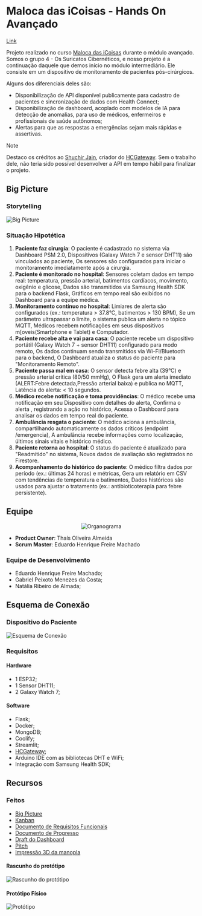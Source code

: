 # Maloca das iCoisas - Hands On Avançado

[Link](https://github.com/gabiel98/gabiel98-maloca-das-icoisas-avancado)

Projeto realizado no curso [Maloca das iCoisas](https://github.com/Maloca-iCoisas) durante o módulo avançado. Somos o grupo 4 - Os Suricatos Cibernéticos, e nosso projeto é a continuação daquele que demos início no módulo intermediário. Ele consiste em um dispositivo de monitoramento de pacientes pós-cirúrgicos.

Alguns dos diferenciais deles são:

- Disponibilização de API disponível publicamente para cadastro de pacientes e sincronização de dados com Health Connect;
- Disponibilização de dashboard, acoplado com modelos de IA para detecção de anomalias, para uso de médicos, enfermeiros e profissionais de saúde autônomos;
- Alertas para que as respostas a emergências sejam mais rápidas e assertivas.

> [!NOTE]
> Destaco os créditos ao [Shuchir Jain](https://shuchir.dev/), criador do [HCGateway](https://github.com/ShuchirJ/HCGateway). Sem o trabalho dele, não teria sido possível desenvolver a API em tempo hábil para finalizar o projeto.

## Big Picture

### Storytelling

![Big Picture](./big_picturebg.png)

### Situação Hipotética
1. **Paciente faz cirurgia**: O paciente é cadastrado no sistema via Dashboard PSM 2.0, Dispositivos (Galaxy Watch 7 e sensor DHT11) são vinculados ao paciente, Os sensores são configurados para iniciar o monitoramento imediatamente após a cirurgia.  
2. **Paciente é monitorado no hospital**: Sensores coletam dados em tempo real: temperatura, pressão arterial, batimentos cardíacos, movimento, oxigênio e glicose, Dados são transmitidos via Samsung Health SDK para o backend Flask, Gráficos em tempo real são exibidos no Dashboard para a equipe médica.  
3. **Monitoramento contínuo no hospital**: Limiares de alerta são configurados (ex.: temperatura > 37.8°C, batimentos > 130 BPM), Se um parâmetro ultrapassar o limite, o sistema publica um alerta no tópico MQTT, Médicos recebem notificações em seus dispositivos m[oveis(Smartphone e Tablet) e Computador.  
4. **Paciente recebe alta e vai para casa**: O paciente recebe um dispositivo portátil (Galaxy Watch 7 + sensor DHT11) configurado para modo remoto, Os dados continuam sendo transmitidos via Wi-Fi/Bluetooth para o backend, O Dashboard atualiza o status do paciente para "Monitoramento Remoto".  
5. **Paciente passa mal em casa**: O sensor detecta febre alta (39°C) e pressão arterial crítica (80/50 mmHg), O Flask gera um alerta imediato (ALERT:Febre detectada,Pressão arterial baixa) e publica no MQTT, Latência do alerta: < 10 segundos.
6. **Médico recebe notificação e toma providências**: O médico recebe uma notificação em seu Dispositivo com detalhes do alerta, Confirma o alerta , registrando a ação no histórico, Acessa o Dashboard para analisar os dados em tempo real do paciente.  
7. **Ambulância resgata o paciente**: O médico aciona a ambulância, compartilhando automaticamente os dados críticos (endpoint /emergencia), A ambulância recebe informações como localização, últimos sinais vitais e histórico médico.
8. **Paciente retorna ao hospital**: O status do paciente é atualizado para "Readmitido" no sistema, Novos dados de avaliação são registrados no Firestore.  
9. **Acompanhamento do histórico do paciente**: O médico filtra dados por período (ex.: últimas 24 horas) e métricas, Gera um relatório em CSV com tendências de temperatura e batimentos, Dados históricos são usados para ajustar o tratamento (ex.: antibioticoterapia para febre persistente).

 
## Equipe 

<div align="center">

![Organograma](./organograma.svg)

</div>

- **Product Owner**: Thaís Oliveira Almeida
- **Scrum Master**: Eduardo Henrique Freire Machado

### Equipe de Desenvolvimento 

- Eduardo Henrique Freire Machado;
- Gabriel Peixoto Menezes da Costa;
- Natália Ribeiro de Almada;

## Esquema de Conexão

### Dispositivo do Paciente
![Esquema de Conexão](./simulacao_paciente.png) 

### Requisitos

#### Hardware

- 1 ESP32;
- 1 Sensor DHT11;
- 2 Galaxy Watch 7;

#### Software

- Flask;
- Docker;
- MongoDB;
- Coolify;
- Streamlit;
- [HCGateway](https://github.com/ShuchirJ/HCGateway);
- Arduino IDE com as bibliotecas DHT e WiFi;
- Integração com Samsung Health SDK;

## Recursos

### Feitos 
- [Big Picture](https://www.canva.com/design/DAGX9015E_Y/igNJWoiv6dB_DmXLwmla8g/edit?utm_content=DAGX9015E_Y&utm_campaign=designshare&utm_medium=link2&utm_source=sharebutton)
- [Kanban](https://trello.com/invite/b/67f9814a70391e1f77704678/ATTI7b5a3cc73e9dc276db2bb33731acf766C5B92480/hands-on-maloca-avancado)
- [Documento de Requisitos Funcionais](https://docs.google.com/document/d/139STMAsBITp9Wc13MITmVtwTrKqo48Z1CFOeEzPEa9E/edit?usp=sharing)
- [Documento de Progresso](https://docs.google.com/document/d/1bgMEeEQhJlnWOdWcRUyse7d14oNcHCMup1lYqwKh_Mo/edit?usp=sharing)
- [Draft do Dashboard](https://docs.google.com/document/d/1C2ehc7o-pFcvJAB2sn8F75oxu_O5OohuYzn4Uq6_mu0/edit?usp=sharing)
- [Pitch](https://www.canva.com/design/DAGlHtj_Dbw/z7gQhzEXTac-saG-JPqG7Q/edit?utm_content=DAGlHtj_Dbw&utm_campaign=designshare&utm_medium=link2&utm_source=sharebutton)
- [Impressão 3D da manopla](https://www.tinkercad.com/things/jRywDCm9EJq-copy-of-manopla-pos-cirurgica-suricates-?sharecode=0sUWq_mmopyBLxGs9N16jS2lAAK12oiFNIAJIxsAgPY)

#### Rascunho do protótipo

![Rascunho do protótipo](./RascunhoPrototipo3dCROP.jpeg)

#### Protótipo Físico

![Protótipo](./PrototipoFisicoCROP.jpeg)
